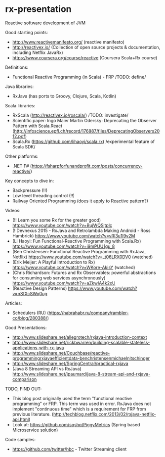 # rx-presentation
Reactive software development of JVM

Good starting points:
- http://www.reactivemanifesto.org/ (reactive manifesto)
- http://reactivex.io/ (Collection of open source projects & documentation, including Netflix JavaRx)
- https://www.coursera.org/course/reactive (Coursera Scala+Rx course)

Definitions:
- Functional Reactive Programming (in Scala) - FRP  /TODO: define/

Java libraries:
- RxJava (has ports to Groovy, Clojure, Scala, Kotlin)

Scala libraries:
- RxScala (http://reactivex.io/rxscala/) /TODO: investigate/
- Scientific paper: Ingo Maier Martin Odersky: Deprecating the Observer Pattern with Scala.React (http://infoscience.epfl.ch/record/176887/files/DeprecatingObservers2012.pdf)
- Scala.Rx (https://github.com/lihaoyi/scala.rx) /experimental feature of Scala SDK/

Other platforms:
- .NET F# (https://fsharpforfunandprofit.com/posts/concurrency-reactive/)

Key concepts to dive in:
- Backpressure (!!)
- Low level threading control (!!)
- Railway Oriented Programming (does it apply to Reactive pattern?)

Videos:
- (!! Learn you some Rx for the greater good) https://www.youtube.com/watch?v=BujWQSjtplc
- (! Devnexus 2015 - RxJava and Retrolambda Making Android - Ross Hambrick) https://www.youtube.com/watch?v=vRl3u1I9v2M
- (Li Haoyi: Fun Functional-Reactive Programming with Scala.Rx) https://www.youtube.com/watch?v=i9mPUU1gu_8
- (Ben Christensen: Functional Reactive Programming with RxJava, Netflix) https://www.youtube.com/watch?v=_t06LRX0DV0 (watched)
- (Erik Meijer: A Playful Introduction to Rx) https://www.youtube.com/watch?v=WKore-AkisY (watched)
- (Chris Richardson: Futures and Rx Observables: powerful abstractions for consuming web services asynchronously) https://www.youtube.com/watch?v=aZkwIA4k2xU
- (Reactive Design Patterns) https://www.youtube.com/watch?v=nSfXcSWq0ug

Articles:
- Schedulers (RU) (https://habrahabr.ru/company/rambler-co/blog/280388/)

Good Presentations:
- http://www.slideshare.net/allegrotech/rxjava-introduction-context
- http://www.slideshare.net/rickbwarren/building-scalable-stateless-applications-with-rx-java
- http://www.slideshare.net/Couchbase/reactive-programmingrxjavaefficientdata-benchristensenmichaelnitschinger
- http://www.slideshare.net/SpringCentral/practical-rxjava
- (Java 8 Streaming API vs RxJava) http://www.slideshare.net/jpaumard/java-8-stream-api-and-rxjava-comparison


TODO, FIND OUT:
- This blog post originally used the term "functional reactive programming" or FRP. This term was used in error. RxJava does not implement "continuous time" which is a requirement for FRP from previous literature. (http://techblog.netflix.com/2013/02/rxjava-netflix-api.html)
- Look at: https://github.com/sqshq/PiggyMetrics (Spring based Microservice solution)

Code samples:
- https://github.com/twitter/hbc - Twitter Streaming client
